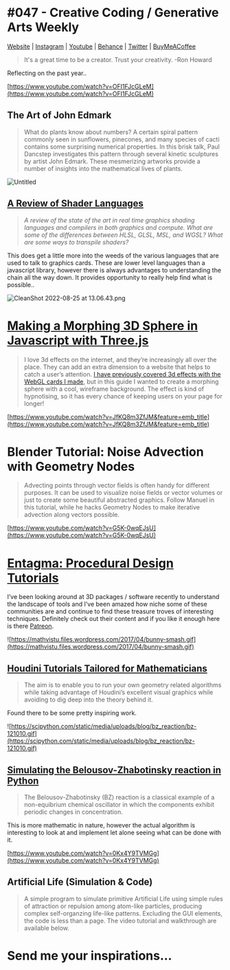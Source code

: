# #047 - Creative Coding / Generative Arts Weekly

[Website](https://www.generativecollective.com/) |  [Instagram](https://www.instagram.com/generate.collective/) | [Youtube](https://www.youtube.com/channel/UCBOYyqA-mqyoTSJ8pO9sQiA) | [Behance](https://www.behance.net/generatecoll) | [Twitter](https://twitter.com/generatecoll) | [BuyMeACoffee](https://www.buymeacoffee.com/generatecoll)

> It's a great time to be a creator. Trust your creativity. -Ron Howard
> 

Reflecting on the past year.. 

[https://www.youtube.com/watch?v=OFI1FJcGLeM](https://www.youtube.com/watch?v=OFI1FJcGLeM)

## The Art of John Edmark

> What do plants know about numbers? A certain spiral pattern commonly seen in sunflowers, pinecones, and many species of cacti contains some surprising numerical properties. In this brisk talk, Paul Dancstep investigates this pattern through several kinetic sculptures by artist John Edmark. These mesmerizing artworks provide a number of insights into the mathematical lives of plants.
> 

![Untitled](https://s3-us-west-2.amazonaws.com/secure.notion-static.com/a4ae17db-6e10-441e-a95b-47e45b1e83c7/Untitled.png)

## [A Review of Shader Languages](https://alain.xyz/blog/a-review-of-shader-languages)

> *A review of the state of the art in real time graphics shading languages and compilers in both graphics and compute. What are some of the differences between HLSL, GLSL, MSL, and WGSL? What are some ways to transpile shaders?*
> 

This does get a little more into the weeds of the various languages that are used to talk to graphics cards. These are lower level languages than a javascript library, however there is always advantages to understanding the chain all the way down. It provides opportunity to really help find what is possible.. 

![CleanShot 2022-08-25 at 13.06.43.png](https://s3-us-west-2.amazonaws.com/secure.notion-static.com/a0f22b45-2867-426b-b357-80c97e8e6a6c/CleanShot_2022-08-25_at_13.06.43.png)

# ****[Making a Morphing 3D Sphere in Javascript with Three.js](https://fjolt.com/article/javascript-three-js-morphing-sphere)****

> I love 3d effects on the internet, and they’re increasingly all over the place. They can add an extra dimension to a website that helps to catch a user’s attention. [I have previously covered 3d effects with the WebGL cards I made](https://fjolt.com/article/apple-cards-webl-gl-javascript), but in this guide I wanted to create a morphing sphere with a cool, wireframe background. The effect is kind of hypnotising, so it has every chance of keeping users on your page for longer!
> 

[https://www.youtube.com/watch?v=JfKQ8m3ZfJM&feature=emb_title](https://www.youtube.com/watch?v=JfKQ8m3ZfJM&feature=emb_title)

# ****Blender Tutorial: Noise Advection with Geometry Nodes****

> Advecting points through vector fields is often handy for different purposes. It can be used to visualize noise fields or vector volumes or just to create some beautiful abstracted graphics. Follow Manuel in this tutorial, while he hacks Geometry Nodes to make iterative advection along vectors possible.
> 

[https://www.youtube.com/watch?v=G5K-0wqEJsU](https://www.youtube.com/watch?v=G5K-0wqEJsU)

# [Entagma: Procedural Design Tutorials](https://entagma.com/)

I’ve been looking around at 3D packages / software recently to understand the landscape of tools and I’ve been amazed how niche some of these communities are and continue to find these treasure troves of interesting techniques. Definitely check out their content and if you like it enough here is there [Patreon](https://www.patreon.com/entagma/). 

![https://mathvistu.files.wordpress.com/2017/04/bunny-smash.gif](https://mathvistu.files.wordpress.com/2017/04/bunny-smash.gif)

## **[Houdini Tutorials Tailored for Mathematicians](http://wordpress.discretization.de/houdini/)**

> The aim is to enable you to run your own geometry related algorithms while taking advantage of Houdini’s excellent visual graphics while avoiding to dig deep into the theory behind it.
> 

Found there to be some pretty inspiring work. 

![https://scipython.com/static/media/uploads/blog/bz_reaction/bz-121010.gif](https://scipython.com/static/media/uploads/blog/bz_reaction/bz-121010.gif)

## **[Simulating the Belousov-Zhabotinsky reaction in Python](https://scipython.com/blog/simulating-the-belousov-zhabotinsky-reaction/)**

> The Belousov-Zhabotinsky (BZ) reaction is a classical example of a non-equibrium chemical oscillator in which the components exhibit periodic changes in concentration.
> 

This is more mathematic in nature, however the actual algorithm is interesting to look at and implement let alone seeing what can be done with it.

[https://www.youtube.com/watch?v=0Kx4Y9TVMGg](https://www.youtube.com/watch?v=0Kx4Y9TVMGg)

## ****Artificial Life (Simulation & Code)****

> A simple program to simulate primitive Artificial Life using simple rules of attraction or repulsion among atom-like particles, producing complex self-organzing life-like patterns. Excluding the GUI elements, the code is less than a page. The video tutorial and walkthrough are available below.
> 

# Send me your inspirations...